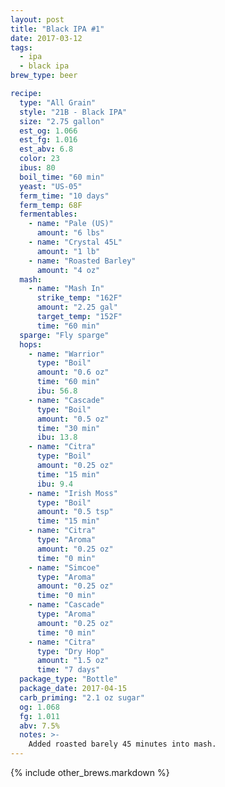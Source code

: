 ```yaml
---
layout: post
title: "Black IPA #1"
date: 2017-03-12
tags:
  - ipa
  - black ipa
brew_type: beer

recipe:
  type: "All Grain"
  style: "21B - Black IPA"
  size: "2.75 gallon"
  est_og: 1.066
  est_fg: 1.016
  est_abv: 6.8
  color: 23
  ibus: 80
  boil_time: "60 min"
  yeast: "US-05"
  ferm_time: "10 days"
  ferm_temp: 68F
  fermentables:
    - name: "Pale (US)"
      amount: "6 lbs"
    - name: "Crystal 45L"
      amount: "1 lb"
    - name: "Roasted Barley"
      amount: "4 oz"
  mash:
    - name: "Mash In"
      strike_temp: "162F"
      amount: "2.25 gal"
      target_temp: "152F"
      time: "60 min"
  sparge: "Fly sparge"
  hops:
    - name: "Warrior"
      type: "Boil"
      amount: "0.6 oz"
      time: "60 min"
      ibu: 56.8
    - name: "Cascade"
      type: "Boil"
      amount: "0.5 oz"
      time: "30 min"
      ibu: 13.8
    - name: "Citra"
      type: "Boil"
      amount: "0.25 oz"
      time: "15 min"
      ibu: 9.4
    - name: "Irish Moss"
      type: "Boil"
      amount: "0.5 tsp"
      time: "15 min"
    - name: "Citra"
      type: "Aroma"
      amount: "0.25 oz"
      time: "0 min"
    - name: "Simcoe"
      type: "Aroma"
      amount: "0.25 oz"
      time: "0 min"
    - name: "Cascade"
      type: "Aroma"
      amount: "0.25 oz"
      time: "0 min"
    - name: "Citra"
      type: "Dry Hop"
      amount: "1.5 oz"
      time: "7 days"
  package_type: "Bottle"
  package_date: 2017-04-15
  carb_priming: "2.1 oz sugar"
  og: 1.068
  fg: 1.011
  abv: 7.5%
  notes: >-
    Added roasted barely 45 minutes into mash.
---
```


{% include other_brews.markdown %}

